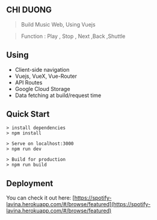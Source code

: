 ## CHI DUONG


> Build Music Web, Using Vuejs 

> Function : Play , Stop , Next ,Back ,Shuttle

## Using
-   Client-side navigation
-  Vuejs, VueX, Vue-Router
-   API Routes
-  Google Cloud Storage
-  Data fetching at build/request time

## Quick Start

    > install dependencies 
    > npm install
    
    > Serve on localhost:3000 
    > npm run dev
    
	> Build for production
	> npm run build


    
 ## Deployment
 You can check it out here: [https://spotify-lavina.herokuapp.com/#/browse/featured](https://spotify-lavina.herokuapp.com/#/browse/featured)

